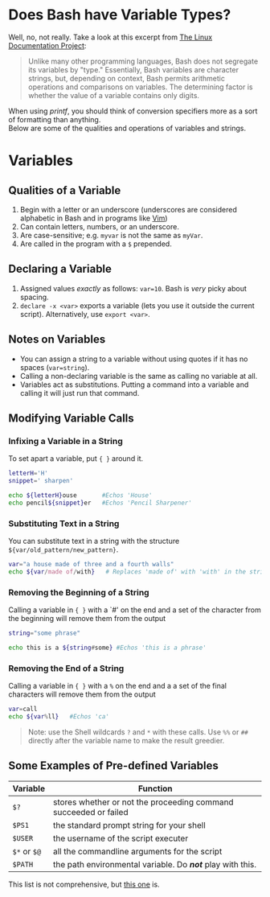 # Does Bash have Variable Types?
Well, no, not really. Take a look at this excerpt from [The Linux Documentation Project](https://tldp.org/LDP/abs/html/untyped.html): <br />
> Unlike many other programming languages, Bash does not segregate its variables by "type." 
Essentially, Bash variables are character strings, but, depending on context, Bash permits arithmetic operations and comparisons on variables. 
The determining factor is whether the value of a variable contains only digits.

When using _printf_, you should think of conversion specifiers more as a sort of formatting than anything. <br />
Below are some of the qualities and operations of variables and strings.

# Variables
## Qualities of a Variable
1. Begin with a letter or an underscore (underscores are considered alphabetic in Bash and in programs like [Vim](https://www.vim.org/))  
2. Can contain letters, numbers, or an underscore.
3. Are case-sensitive; e.g. `myvar` is not the same as `myVar`.
4. Are called in the program with a `$` prepended.

## Declaring a Variable
1. Assigned values _exactly_ as follows: `var=10`. Bash is _very_ picky about spacing.
2. `declare -x <var>` exports a variable (lets you use it outside the current script). Alternatively, use `export <var>`.

## Notes on Variables
- You can assign a string to a variable without using quotes if it has no spaces (`var=string`).
- Calling a non-declaring variable is the same as calling no variable at all.
- Variables act as substitutions. Putting a command into a variable and calling it will just run that command.

## Modifying Variable Calls
### Infixing a Variable in a String
To set apart a variable, put `{ }` around it.
```bash
letterH='H'
snippet=' sharpen'

echo ${letterH}ouse       #Echos 'House'
echo pencil${snippet}er   #Echos 'Pencil Sharpener'
```

### Substituting Text in a String
You can substitute text in a string with the structure `${var/old_pattern/new_pattern}`. 
```bash
var="a house made of three and a fourth walls"
echo ${var/made of/with}   # Replaces 'made of' with 'with' in the string
```

### Removing the Beginning of a String
Calling a variable in `{ }` with a `#' on the end and a set of the character from the beginning will remove them from the output
```bash
string="some phrase"

echo this is a ${string#some} #Echos 'this is a phrase'
```

### Removing the End of a String
Calling a variable in `{ }` with a `%` on the end and a a set of the final characters will remove them from the output
```bash
var=call
echo ${var%ll}   #Echos 'ca'
```
> Note: use the Shell wildcards `?` and `*` with these calls. Use `%%` or `##` directly after the variable name to make the result greedier.

## Some Examples of Pre-defined Variables
| Variable | Function |
| -------- | -------- |
| `$?` | stores whether or not the proceeding command succeeded or failed |
| `$PS1` | the standard prompt string for your shell |
| `$USER` | the username of the script executer |
| `$*` or `$@ `| all the commandline arguments for the script |
| `$PATH` | the path environmental variable. Do _**not**_ play with this. |

This list is not comprehensive, but [this one](https://sodocumentation.net/bash/topic/4797/internal-variables) is.
